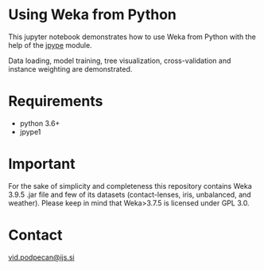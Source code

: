 # Using Weka from Python

This jupyter notebook demonstrates how to use Weka from Python with the help of the [jpype](https://github.com/jpype-project/jpype) module.

Data loading, model training, tree visualization, cross-validation and instance weighting are demonstrated.

# Requirements

- python 3.6+
- jpype1


# Important

For the sake of simplicity and completeness this repository contains Weka 3.9.5 .jar file and few of its datasets (contact-lenses, iris, unbalanced, and weather). Please keep in mind that Weka>3.7.5 is licensed under GPL 3.0. 


# Contact

vid.podpecan@ijs.si

